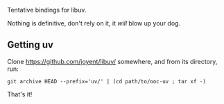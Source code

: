 
Tentative bindings for libuv.

Nothing is definitive, don't rely on it, it *will* blow up your dog.

## Getting uv

Clone <https://github.com/joyent/libuv/> somewhere, and from its directory, run:

    git archive HEAD --prefix='uv/' | (cd path/to/ooc-uv ; tar xf -)

That's it!

